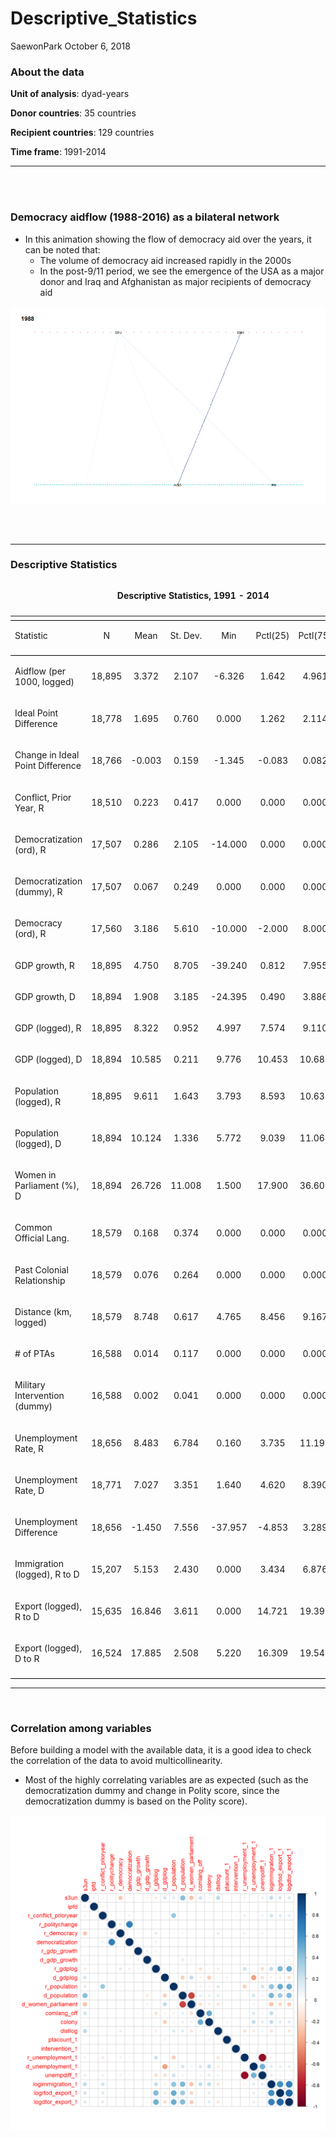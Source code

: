 Descriptive\_Statistics
================
SaewonPark
October 6, 2018

### About the data

**Unit of analysis**: dyad-years

**Donor countries**: 35 countries

**Recipient countries**: 129 countries

**Time frame**: 1991-2014

-----

<br> <br>

### Democracy aidflow (1988-2016) as a bilateral network

  - In this animation showing the flow of democracy aid over the years,
    it can be noted that:
      - The volume of democracy aid increased rapidly in the 2000s
      - In the post-9/11 period, we see the emergence of the USA as a
        major donor and Iraq and Afghanistan as major recipients of
        democracy aid

![Aidflow: 1988-2016](aidflow_test3.gif)

<br> <br>

-----

### Descriptive Statistics

<table style="text-align:center">

<caption>

<strong>Descriptive Statistics, 1991 - 2014</strong>

</caption>

<tr>

<td colspan="8" style="border-bottom: 1px solid black">

</td>

</tr>

<tr>

<td style="text-align:left">

Statistic

</td>

<td>

N

</td>

<td>

Mean

</td>

<td>

St. Dev.

</td>

<td>

Min

</td>

<td>

Pctl(25)

</td>

<td>

Pctl(75)

</td>

<td>

Max

</td>

</tr>

<tr>

<td colspan="8" style="border-bottom: 1px solid black">

</td>

</tr>

<tr>

<td style="text-align:left">

Aidflow (per 1000, logged)

</td>

<td>

18,895

</td>

<td>

3.372

</td>

<td>

2.107

</td>

<td>

\-6.326

</td>

<td>

1.642

</td>

<td>

4.961

</td>

<td>

11.193

</td>

</tr>

<tr>

<td style="text-align:left">

Ideal Point Difference

</td>

<td>

18,778

</td>

<td>

1.695

</td>

<td>

0.760

</td>

<td>

0.000

</td>

<td>

1.262

</td>

<td>

2.114

</td>

<td>

4.608

</td>

</tr>

<tr>

<td style="text-align:left">

Change in Ideal Point Difference

</td>

<td>

18,766

</td>

<td>

\-0.003

</td>

<td>

0.159

</td>

<td>

\-1.345

</td>

<td>

\-0.083

</td>

<td>

0.082

</td>

<td>

1.126

</td>

</tr>

<tr>

<td style="text-align:left">

Conflict, Prior Year, R

</td>

<td>

18,510

</td>

<td>

0.223

</td>

<td>

0.417

</td>

<td>

0.000

</td>

<td>

0.000

</td>

<td>

0.000

</td>

<td>

1.000

</td>

</tr>

<tr>

<td style="text-align:left">

Democratization (ord), R

</td>

<td>

17,507

</td>

<td>

0.286

</td>

<td>

2.105

</td>

<td>

\-14.000

</td>

<td>

0.000

</td>

<td>

0.000

</td>

<td>

16.000

</td>

</tr>

<tr>

<td style="text-align:left">

Democratization (dummy), R

</td>

<td>

17,507

</td>

<td>

0.067

</td>

<td>

0.249

</td>

<td>

0.000

</td>

<td>

0.000

</td>

<td>

0.000

</td>

<td>

1.000

</td>

</tr>

<tr>

<td style="text-align:left">

Democracy (ord), R

</td>

<td>

17,560

</td>

<td>

3.186

</td>

<td>

5.610

</td>

<td>

\-10.000

</td>

<td>

\-2.000

</td>

<td>

8.000

</td>

<td>

10.000

</td>

</tr>

<tr>

<td style="text-align:left">

GDP growth, R

</td>

<td>

18,895

</td>

<td>

4.750

</td>

<td>

8.705

</td>

<td>

\-39.240

</td>

<td>

0.812

</td>

<td>

7.955

</td>

<td>

93.775

</td>

</tr>

<tr>

<td style="text-align:left">

GDP growth, D

</td>

<td>

18,894

</td>

<td>

1.908

</td>

<td>

3.185

</td>

<td>

\-24.395

</td>

<td>

0.490

</td>

<td>

3.886

</td>

<td>

19.385

</td>

</tr>

<tr>

<td style="text-align:left">

GDP (logged), R

</td>

<td>

18,895

</td>

<td>

8.322

</td>

<td>

0.952

</td>

<td>

4.997

</td>

<td>

7.574

</td>

<td>

9.110

</td>

<td>

10.813

</td>

</tr>

<tr>

<td style="text-align:left">

GDP (logged), D

</td>

<td>

18,894

</td>

<td>

10.585

</td>

<td>

0.211

</td>

<td>

9.776

</td>

<td>

10.453

</td>

<td>

10.684

</td>

<td>

11.463

</td>

</tr>

<tr>

<td style="text-align:left">

Population (logged), R

</td>

<td>

18,895

</td>

<td>

9.611

</td>

<td>

1.643

</td>

<td>

3.793

</td>

<td>

8.593

</td>

<td>

10.632

</td>

<td>

14.130

</td>

</tr>

<tr>

<td style="text-align:left">

Population (logged), D

</td>

<td>

18,894

</td>

<td>

10.124

</td>

<td>

1.336

</td>

<td>

5.772

</td>

<td>

9.039

</td>

<td>

11.064

</td>

<td>

12.674

</td>

</tr>

<tr>

<td style="text-align:left">

Women in Parliament (%), D

</td>

<td>

18,894

</td>

<td>

26.726

</td>

<td>

11.008

</td>

<td>

1.500

</td>

<td>

17.900

</td>

<td>

36.600

</td>

<td>

47.300

</td>

</tr>

<tr>

<td style="text-align:left">

Common Official Lang.

</td>

<td>

18,579

</td>

<td>

0.168

</td>

<td>

0.374

</td>

<td>

0.000

</td>

<td>

0.000

</td>

<td>

0.000

</td>

<td>

1.000

</td>

</tr>

<tr>

<td style="text-align:left">

Past Colonial Relationship

</td>

<td>

18,579

</td>

<td>

0.076

</td>

<td>

0.264

</td>

<td>

0.000

</td>

<td>

0.000

</td>

<td>

0.000

</td>

<td>

1.000

</td>

</tr>

<tr>

<td style="text-align:left">

Distance (km, logged)

</td>

<td>

18,579

</td>

<td>

8.748

</td>

<td>

0.617

</td>

<td>

4.765

</td>

<td>

8.456

</td>

<td>

9.167

</td>

<td>

9.885

</td>

</tr>

<tr>

<td style="text-align:left">

\# of PTAs

</td>

<td>

16,588

</td>

<td>

0.014

</td>

<td>

0.117

</td>

<td>

0.000

</td>

<td>

0.000

</td>

<td>

0.000

</td>

<td>

1.000

</td>

</tr>

<tr>

<td style="text-align:left">

Military Intervention (dummy)

</td>

<td>

16,588

</td>

<td>

0.002

</td>

<td>

0.041

</td>

<td>

0.000

</td>

<td>

0.000

</td>

<td>

0.000

</td>

<td>

1.000

</td>

</tr>

<tr>

<td style="text-align:left">

Unemployment Rate, R

</td>

<td>

18,656

</td>

<td>

8.483

</td>

<td>

6.784

</td>

<td>

0.160

</td>

<td>

3.735

</td>

<td>

11.193

</td>

<td>

44.157

</td>

</tr>

<tr>

<td style="text-align:left">

Unemployment Rate, D

</td>

<td>

18,771

</td>

<td>

7.027

</td>

<td>

3.351

</td>

<td>

1.640

</td>

<td>

4.620

</td>

<td>

8.390

</td>

<td>

27.470

</td>

</tr>

<tr>

<td style="text-align:left">

Unemployment Difference

</td>

<td>

18,656

</td>

<td>

\-1.450

</td>

<td>

7.556

</td>

<td>

\-37.957

</td>

<td>

\-4.853

</td>

<td>

3.289

</td>

<td>

25.770

</td>

</tr>

<tr>

<td style="text-align:left">

Immigration (logged), R to D

</td>

<td>

15,207

</td>

<td>

5.153

</td>

<td>

2.430

</td>

<td>

0.000

</td>

<td>

3.434

</td>

<td>

6.876

</td>

<td>

12.155

</td>

</tr>

<tr>

<td style="text-align:left">

Export (logged), R to D

</td>

<td>

15,635

</td>

<td>

16.846

</td>

<td>

3.611

</td>

<td>

0.000

</td>

<td>

14.721

</td>

<td>

19.395

</td>

<td>

26.634

</td>

</tr>

<tr>

<td style="text-align:left">

Export (logged), D to R

</td>

<td>

16,524

</td>

<td>

17.885

</td>

<td>

2.508

</td>

<td>

5.220

</td>

<td>

16.309

</td>

<td>

19.546

</td>

<td>

26.144

</td>

</tr>

<tr>

<td colspan="8" style="border-bottom: 1px solid black">

</td>

</tr>

</table>

-----

<br>

### Correlation among variables

Before building a model with the available data, it is a good idea to
check the correlation of the data to avoid multicollinearity.

  - Most of the highly correlating variables are as expected (such as
    the democratization dummy and change in Polity score, since the
    democratization dummy is based on the Polity score).

![Correlation Plot](corrplot.png)
